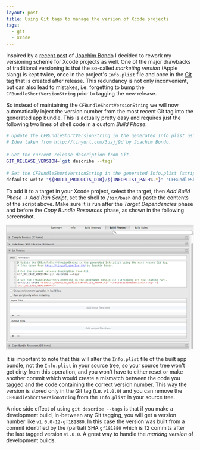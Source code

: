 ```yaml
---
layout: post
title: Using Git tags to manage the version of Xcode projects
tags:
  - git
  - xcode
---
```


Inspired by a
[recent post](http://stuff.bondo.net/post/7769890357/using-build-and-version-numbers-and-the-art-of)
of [Joachim Bondo](http://twitter.com/osteslag) I decided to rework my versioning scheme for Xcode
projects as well. One of the major drawbacks of traditional versioning is that the so-called
_marketing version_ (Apple slang) is kept twice, once in the project's <code>Info.plist</code>
file and once in the [Git](http://git-scm.com) tag that is created after release. This redundancy
is not only inconvenient, but can also lead to mistakes, i.e. forgetting to bump the
<code>CFBundleShortVersionString</code> prior to tagging the new release.

So instead of maintaining the <code>CFBundleShortVersionString</code> we will now automatically
inject the version number from the most recent Git tag into the generated app bundle. This is
actually pretty easy and requires just the following two lines of shell code in a custom
_Build Phase_:

```bash
# Update the CFBundleShortVersionString in the generated Info.plist using the most recent Git tag.
# Idea taken from http://tinyurl.com/3usjj9d by Joachim Bondo.

# Get the current release description from Git.
GIT_RELEASE_VERSION=`git describe --tags`

# Set the CFBundleShortVersionString in the generated Info.plist (stripping off the leading "v").
defaults write "${BUILT_PRODUCTS_DIR}/${INFOPLIST_PATH%.*}" "CFBundleShortVersionString" "${GIT_RELEASE_VERSION#*v}"
```

To add it to a target in your Xcode project, select the target, then _Add Build Phase → Add Run Script_,
set the shell to `/bin/bash` and paste the contents of the script above. Make sure it is run
after the _Target Dependencies_ phase and before the _Copy Bundle Resources_ phase, as shown in
the following screenshot.

<center><a href="/images/2011/xcode-git-version-run-script.png"><img alt="Xcode Set Version script" src="/images/2011/xcode-git-version-run-script.png" /></a></center>

It is important to note that this will alter the `Info.plist` file of the built app bundle,
not the `Info.plist` in your source tree, so your source tree won't get dirty
from this operation, and you won't have to either reset or make another commit which would
create a mismatch between the code you tagged and the code containing the correct version
number. This way the version is stored only in the Git tag (i.e. `v1.0.0`) and you can
remove the `CFBundleShortVersionString` from the `Info.plist` in your source tree.

A nice side effect of using `git describe --tags` is that if you make a development build,
in-between any Git tagging, you will get a version number like `v1.0.0-12-gf181880`. In this
case the version was built from a commit identified by the (partial) SHA `gf181880` which is
12 commits after the last tagged version `v1.0.0`. A great way to handle the _marking version_
of development builds.
